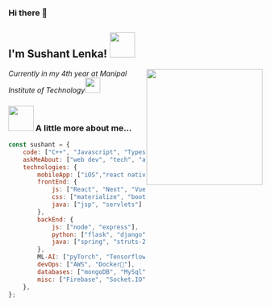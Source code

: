 ### Hi there 👋

<h2>I'm Sushant Lenka! <img src="https://media.giphy.com/media/12oufCB0MyZ1Go/giphy.gif" width="50"></h2>
<img align='right' src="https://media.giphy.com/media/M9gbBd9nbDrOTu1Mqx/giphy.gif" width="230">
<p><em>Currently in my 4th year at Manipal Institute of Technology<img src="https://media.giphy.com/media/WUlplcMpOCEmTGBtBW/giphy.gif" width="30"> 
</em></p>


### <img src="https://media.giphy.com/media/VgCDAzcKvsR6OM0uWg/giphy.gif" width="50"> A little more about me...  

```javascript
const sushant = {
    code: ["C++", "Javascript", "Typescript", "Python", "C#", "php", "swift","Java"],
    askMeAbout: ["web dev", "tech", "app dev", "game dev", "blockchain"],
    technologies: {
        mobileApp: ["iOS","react native", "flutter"],
        frontEnd: {
            js: ["React", "Next", "Vue", "Nuxt"],
            css: ["materialize", "bootstrap"],
            java: ["jsp", "servlets"]
        },
        backEnd: {
            js: ["node", "express"],
            python: ["flask", "django"],
            java: ["spring", "struts-2"]
        },
        ML-AI: ["pyTorch", "Tensorflow"],
        devOps: ["AWS", "Docker🐳"],
        databases: ["mongoDB", "MySql", "sqlite"],
        misc: ["Firebase", "Socket.IO", "selenium", "open-cv", "unity"]
    },
};
```



